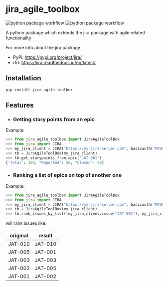 # jira_agile_toolbox

![python package workflow](https://github.com/studioj/jira-agile-toolbox/actions/workflows/python-publish.yml/badge.svg)
![python package workflow](https://github.com/studioj/jira-agile-toolbox/actions/workflows/python-package.yml/badge.svg)


A python package which extends the jira package with agile related functionality

For more info about the jira package

- PyPi: https://pypi.org/project/jira/
- rtd:  https://jira.readthedocs.io/en/latest/

## Installation
```bash
pip install jira-agile-toolbox
```

## Features

- ### Getting story points from an epic

Example:
```python
>>> from jira_agile_toolbox import JiraAgileToolBox
>>> from jira import JIRA
>>> my_jira_client = JIRA("https://my-jira-server.com", basicauth("MYUSERNAME","MYPASSWORD")
>>> tb = JiraAgileToolBox(my_jira_client)
>>> tb.get_storypoints_from_epic("JAT-001")
{'total': 100, "Reported": 50, "Closed": 50}
```

- ### Ranking a list of epics on top of another one

Example:
```python
>>> from jira_agile_toolbox import JiraAgileToolBox
>>> from jira import JIRA
>>> my_jira_client = JIRA("https://my-jira-server.com", basicauth("MYUSERNAME","MYPASSWORD")
>>> tb = JiraAgileToolBox(my_jira_client)
>>> tb.rank_issues_by_list([my_jira_client.issue("JAT-001"), my_jira_client.issue("JAT-003")] my_jira_client.issue("JAT-005"))
```

will rank issues like:

| original | result |
| -------- | ------ |
| JAT-010 | JAT-010
| JAT-005 | JAT-001
| JAT-003 | JAT-003 
| JAT-002 | JAT-005
| JAT-001 | JAT-002




